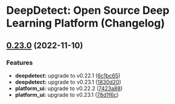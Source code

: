 # DeepDetect: Open Source Deep Learning Platform (Changelog)

## [0.23.0](https://github.com/jolibrain/dd_platform_docker/compare/v0.22.0...v0.23.0) (2022-11-10)


### Features

* **deepdetect:** upgrade to v0.22.1 ([6c1bc65](https://github.com/jolibrain/dd_platform_docker/commit/6c1bc65a36c5eba40f8b1688825acf36eb56b977))
* **deepdetect:** upgrade to v0.23.1 ([1830d20](https://github.com/jolibrain/dd_platform_docker/commit/1830d207cf50d64fb0f25817ba5f7eba7ba9f3bf))
* **platform_ui:** upgrade to v0.22.2 ([7423a88](https://github.com/jolibrain/dd_platform_docker/commit/7423a88be1412616d20739e024f048825136c8d1))
* **platform_ui:** upgrade to v0.23.1 ([78d1f6c](https://github.com/jolibrain/dd_platform_docker/commit/78d1f6c6185df1d2efab96373548c8924757d789))
